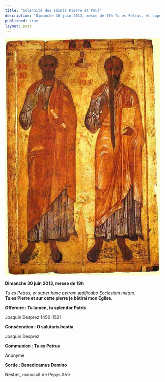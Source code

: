 ```yaml
---
title: "Solennité des saints Pierre et Paul"
description: "Dimanche 30 juin 2013, messe de 19h Tu es Petrus, et super hanc petram ædificabo Ecclesiam meam. Tu es Pierre et sur cette pierre je bâtirai mon Eglise. Offeroire : Tu lumen, tu splendor Patris Josquin Desprez 1450-1521 Consécration : O salutaris hostia..."
published: true
layout: post
---
```



![](/images/2013-06-07-st-pierre-et-paul.jpg)

**Dimanche 30 juin 2013, messe de 19h**

*Tu es Petrus, et super hanc petram ædificabo Ecclesiam meam*.  
**Tu es Pierre et sur cette pierre je bâtirai mon Eglise.**

**Offeroire : Tu lumen, tu splendor Patris**

Josquin Desprez 1450-1521

**Consécration : O salutaris hostia**

Josquin Desprez

**Communion : Tu es Petrus**

Anonyme

**Sortie : Benedicamus Domino**

Nesbet, manuscit de Pepys XVe